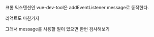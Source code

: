 크롬 익스텐션인 vue-dev-tool은 addEventListener message로 동작한다.

리액트도 마찬가지

그래서 message를 사용할 일이 있으면 한번 검사해보기
